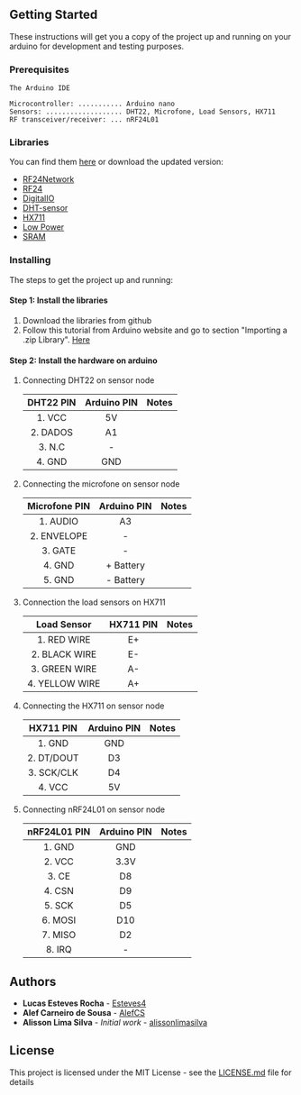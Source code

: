 ## Getting Started

These instructions will get you a copy of the project up and running on your arduino for development and testing purposes.

### Prerequisites

```
The Arduino IDE

Microcontroller: ........... Arduino nano
Sensors: ................... DHT22, Microfone, Load Sensors, HX711
RF transceiver/receiver: ... nRF24L01
```

### Libraries

You can find them [here](libraries) or download the updated version:

- [RF24Network](https://github.com/nRF24/RF24Network)
- [RF24](https://github.com/nRF24/RF24)
- [DigitalIO](https://github.com/greiman/DigitalIO)
- [DHT-sensor](https://github.com/adafruit/DHT-sensor-library)
- [HX711](https://github.com/bogde/HX711)
- [Low Power](https://github.com/rocketscream/Low-Power)
- [SRAM](https://github.com/SV-Zanshin/MicrochipSRAM)

### Installing

The steps to get the project up and running:

#### Step 1: Install the libraries 

   1. Download the libraries from github
   2. Follow this tutorial from Arduino website and go to section "Importing a .zip Library". [Here](https://www.arduino.cc/en/Guide/Libraries)

#### Step 2: Install the hardware on arduino

   1. Connecting DHT22 on sensor node
   
      | DHT22 PIN  | Arduino PIN | Notes |
      | :-------------: | :-------------: | :-------------: |
      | 1. VCC | 5V |
      | 2. DADOS  | A1  |
      | 3. N.C  | - |
      | 4. GND | GND  |
      
   2. Connecting the microfone on sensor node
   
      | Microfone PIN  | Arduino PIN | Notes |
      | :-------------: | :-------------: | :-------------: |
      | 1. AUDIO | A3 |
      | 2. ENVELOPE  | -  |
      | 3. GATE  | - |
      | 4. GND | + Battery  |
      | 5. GND | - Battery  |
      
   3. Connection the load sensors on HX711
   
      | Load Sensor | HX711 PIN | Notes |
      | :-------------: | :-------------: | :-------------: |
      | 1. RED WIRE | E+ |
      | 2. BLACK WIRE  | E-  |
      | 3. GREEN WIRE | A-  |
      | 4. YELLOW WIRE  | A+ |
      
   4. Connecting the HX711 on sensor node
   
      | HX711 PIN  | Arduino PIN | Notes |
      | :-------------: | :-------------: | :-------------: |
      | 1. GND | GND |
      | 2. DT/DOUT  | D3  |
      | 3. SCK/CLK  | D4 |
      | 4. VCC | 5V  |
   
   5. Connecting nRF24L01 on sensor node
   
      | nRF24L01 PIN  | Arduino PIN | Notes |
      | :-------------: | :-------------: | :-------------: |
      | 1. GND | GND |
      | 2. VCC  | 3.3V  |
      | 3. CE  | D8 |
      | 4. CSN | D9  |
      | 5. SCK | D5  |
      | 6. MOSI | D10  |
      | 7. MISO | D2  |
      | 8. IRQ | -  |

## Authors

* **Lucas Esteves Rocha** - [Esteves4](https://github.com/Esteves4)
* **Alef Carneiro de Sousa** - [AlefCS](https://github.com/AlefCS)
* **Alisson Lima Silva** - *Initial work* - [alissonlimasilva](https://github.com/alissonlimasilva)

## License

This project is licensed under the MIT License - see the [LICENSE.md](../LICENSE) file for details
